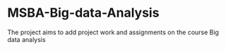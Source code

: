 # MSBA-Big-data-Analysis
The project aims to add project work and assignments on the course Big data analysis
